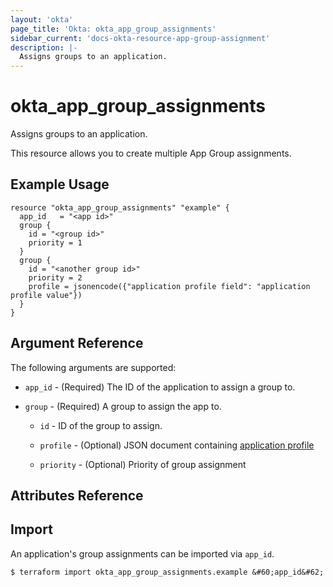 ```yaml
---
layout: 'okta'
page_title: 'Okta: okta_app_group_assignments'
sidebar_current: 'docs-okta-resource-app-group-assignment'
description: |-
  Assigns groups to an application.
---
```


# okta_app_group_assignments

Assigns groups to an application.

This resource allows you to create multiple App Group assignments.

## Example Usage

```hcl
resource "okta_app_group_assignments" "example" {
  app_id   = "<app id>"
  group {
    id = "<group id>"
    priority = 1
  }
  group {
    id = "<another group id>"
    priority = 2
    profile = jsonencode({"application profile field": "application profile value"})
  }
}

```

## Argument Reference

The following arguments are supported:

- `app_id` - (Required) The ID of the application to assign a group to.

- `group` - (Required) A group to assign the app to.

    - `id` - ID of the group to assign.

    - `profile` - (Optional) JSON document containing [application profile](https://developer.okta.com/docs/reference/api/apps/#profile-object)

    - `priority` - (Optional) Priority of group assignment



## Attributes Reference


## Import

An application's group assignments can be imported via `app_id`.

```
$ terraform import okta_app_group_assignments.example &#60;app_id&#62;
```
